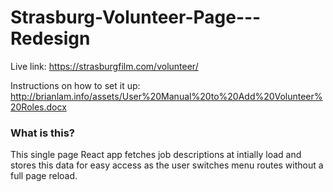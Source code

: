 # Strasburg-Volunteer-Page---Redesign

Live link:
https://strasburgfilm.com/volunteer/

Instructions on how to set it up:
http://brianlam.info/assets/User%20Manual%20to%20Add%20Volunteer%20Roles.docx



### What is this?

This single page React app fetches job descriptions at intially load and stores this data for easy access
as the user switches menu routes without a full page reload.




